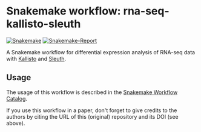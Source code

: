 # Snakemake workflow: rna-seq-kallisto-sleuth

[![Snakemake](https://img.shields.io/badge/snakemake-≥6.3.0-brightgreen.svg)](https://snakemake.github.io)
[![Snakemake-Report](https://img.shields.io/badge/snakemake-report-green.svg)](https://cdn.rawgit.com/snakemake-workflows/rna-seq-kallisto-sleuth/main/.test/report.html)

A Snakemake workflow for differential expression analysis of RNA-seq data with [Kallisto](https://pachterlab.github.io/kallisto) and [Sleuth](https://pachterlab.github.io/sleuth).


## Usage

The usage of this workflow is described in the [Snakemake Workflow Catalog](https://snakemake.github.io/snakemake-workflow-catalog/?usage=snakemake-workflows%2Frna-seq-kallisto-sleuth).

If you use this workflow in a paper, don't forget to give credits to the authors by citing the URL of this (original) repository and its DOI (see above).

